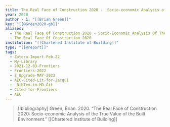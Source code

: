 ```yaml
---
title: The Real Face of Construction 2020 -  Socio-economic Analysis of the True Value of the Built Environment
year: 2020
author - 1: "[[Brian Green]]"
key: "[[@Green2020-gb]]"
aliases:
  - The Real Face Of Construction 2020 - Socio-Economic Analysis Of The True Value Of The Built Environment
  - The Real Face Of Construction 2020
institution: "[[Chartered Institute of Building]]"
type: "[[@report]]"
tags:
  - Zotero-Import-Feb-22
  - My-Library
  - 2021-12-03-Frontiers
  - Frontiers-2022
  - 2_Upgrade-MAY-2023
  - AEC-Cited-Lit-for-Jacqui
  - _BibTex-to-MD-Git
  - Cited-for-Frontiers
  - AEC
---
```


> [!bibliography]
> Green, Brian. 2020. “The Real Face of Construction 2020: Socio-economic Analysis of the True Value of the Built Environment.” [[Chartered Institute of Building]]